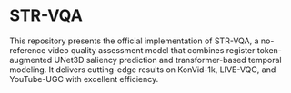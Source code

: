 # STR-VQA
This repository presents the official implementation of STR-VQA, a no-reference video quality assessment model that combines register token-augmented UNet3D saliency prediction and transformer-based temporal modeling. It delivers cutting-edge results on KonVid-1k, LIVE-VQC, and YouTube-UGC with excellent efficiency.
